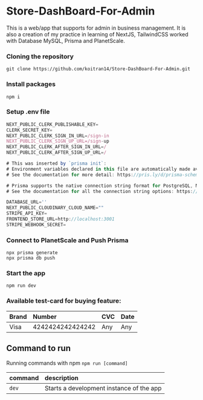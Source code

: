 # Store-DashBoard-For-Admin
This is a web/app that supports for admin in business management. It is also a creation of my practice in learning of NextJS, TailwindCSS worked with Database MySQL, Prisma and PlanetScale.

### Cloning the repository

```shell
git clone https://github.com/koitran14/Store-DashBoard-For-Admin.git
```

### Install packages

```shell
npm i
```

### Setup .env file


```js
NEXT_PUBLIC_CLERK_PUBLISHABLE_KEY=
CLERK_SECRET_KEY=
NEXT_PUBLIC_CLERK_SIGN_IN_URL=/sign-in
NEXT_PUBLIC_CLERK_SIGN_UP_URL=/sign-up
NEXT_PUBLIC_CLERK_AFTER_SIGN_IN_URL=/
NEXT_PUBLIC_CLERK_AFTER_SIGN_UP_URL=/

# This was inserted by `prisma init`:
# Environment variables declared in this file are automatically made available to Prisma.
# See the documentation for more detail: https://pris.ly/d/prisma-schema#accessing-environment-variables-from-the-schema

# Prisma supports the native connection string format for PostgreSQL, MySQL, SQLite, SQL Server, MongoDB and CockroachDB.
# See the documentation for all the connection string options: https://pris.ly/d/connection-strings

DATABASE_URL=''
NEXT_PUBLIC_CLOUDINARY_CLOUD_NAME=""
STRIPE_API_KEY=
FRONTEND_STORE_URL=http://localhost:3001
STRIPE_WEBHOOK_SECRET=
```

### Connect to PlanetScale and Push Prisma
```shell
npx prisma generate
npx prisma db push
```


### Start the app

```shell
npm run dev
```

### Available test-card for buying feature:
| Brand      | Number         | CVC                 | Date
| :--------------| :-------------- | :----------------- | :----------------- |
| Visa   | 4242424242424242          | Any | Any|



## Command to run

Running commands with npm `npm run [command]`

| command         | description                              |
| :-------------- | :--------------------------------------- |
| `dev`           | Starts a development instance of the app |
